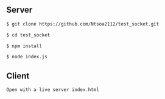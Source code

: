 ## Server
```bash
$ git clone https://github.com/Ntsoa2112/test_socket.git

$ cd test_socket

$ npm install

$ node index.js

```

## Client

```bash
Open with a live server index.html
```